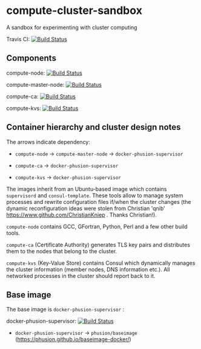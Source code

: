 # compute-cluster-sandbox
A sandbox for experimenting with cluster computing

Travis CI: [![Build Status](https://travis-ci.org/ocramz/compute-cluster-sandbox.svg?branch=master)](https://travis-ci.org/ocramz/compute-cluster-sandbox)




## Components

compute-node: [![Build Status](https://travis-ci.org/ocramz/compute-node.svg?branch=master)](https://travis-ci.org/ocramz/compute-node)

compute-master-node: [![Build Status](https://travis-ci.org/ocramz/compute-master-node.svg?branch=master)](https://travis-ci.org/ocramz/compute-master-node)

compute-ca: [![Build Status](https://travis-ci.org/ocramz/compute-ca.svg?branch=master)](https://travis-ci.org/ocramz/compute-ca)

compute-kvs: [![Build Status](https://travis-ci.org/ocramz/compute-kvs.svg?branch=master)](https://travis-ci.org/ocramz/compute-kvs)



## Container hierarchy and cluster design notes

The arrows indicate dependency:

* `compute-node` -> `compute-master-node` -> `docker-phusion-supervisor`

* `compute-ca` -> `docker-phusion-supervisor`

* `compute-kvs` -> `docker-phusion-supervisor`

The images inherit from an Ubuntu-based image which contains `supervisord` and `consul-template`. These tools allow to manage system processes and rewrite configuration files if/when the cluster changes (the dynamic reconfiguration ideas were stolen from Christian 'qnib' https://www.github.com/ChristianKniep . Thanks Christian!).

`compute-node` contains GCC, GFortran, Python, Perl and a few other build tools.

`compute-ca` (Certificate Authority) generates TLS key pairs and distributes them to the nodes that belong to the cluster.

`compute-kvs` (Key-Value Store) contains Consul which dynamically manages the cluster information (member nodes, DNS information etc.). All networked processes in the cluster should report back to it.


## Base image

The base image is `docker-phusion-supervisor` :

docker-phusion-supervisor: [![Build Status](https://travis-ci.org/ocramz/docker-phusion-supervisor.svg?branch=master)](https://travis-ci.org/ocramz/docker-phusion-supervisor)

* `docker-phusion-supervisor` -> `phusion/baseimage` (https://phusion.github.io/baseimage-docker/)

